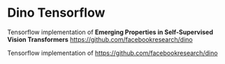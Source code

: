 # Dino Tensorflow  

Tensorflow implementation of **Emerging Properties in Self-Supervised Vision Transformers**
https://github.com/facebookresearch/dino 


Tensorflow implementation of https://github.com/facebookresearch/dino